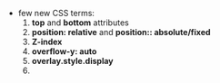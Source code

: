 - few new CSS terms: 
	1. **top** and **bottom** attributes
	2. **position: relative** and **position:: absolute/fixed**
	3. **Z-index**
	4. **overflow-y: auto**
	5. **overlay.style.display**
	6. 
